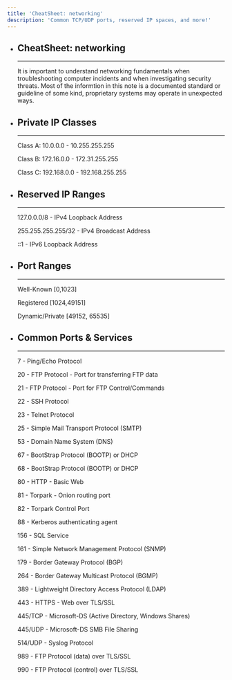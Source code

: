 ```yaml
---
title: 'CheatSheet: networking'
description: 'Common TCP/UDP ports, reserved IP spaces, and more!'
---
```

- ## CheatSheet: networking
	---
    It is important to understand networking fundamentals when troubleshooting computer incidents and when investigating security threats. Most of the informtion in this note is a documented standard or guideline of some kind, proprietary systems may operate in  unexpected ways. 

- ## Private IP Classes
	---
    
    Class A: 10.0.0.0 - 10.255.255.255
    
    Class B: 172.16.0.0 - 172.31.255.255
    
    Class C: 192.168.0.0 - 192.168.255.255
    
- ## Reserved IP Ranges
    ---
    127.0.0.0/8 - IPv4 Loopback Address

    255.255.255.255/32 - IPv4 Broadcast Address

    ::1 - IPv6 Loopback Address

- ## Port Ranges
	---
    
    Well-Known [0,1023]

    Registered [1024,49151]

    Dynamic/Private [49152, 65535]

- ## Common Ports & Services
    ---
    7 - Ping/Echo Protocol
    
    20 - FTP Protocol - Port for transferring FTP data
    
    21 - FTP Protocol - Port for FTP Control/Commands
    
    22 - SSH Protocol
    
    23 - Telnet Protocol
    
    25 - Simple Mail Transport Protocol (SMTP)
    
    53 - Domain Name System (DNS)
    
    67 - BootStrap Protocol (BOOTP) or DHCP
    
    68 - BootStrap Protocol (BOOTP) or DHCP
    
    80 - HTTP - Basic Web
    
    81 - Torpark - Onion routing port
    
    82 - Torpark Control Port
    
    88 - Kerberos authenticating agent
    
    156 - SQL Service
    
    161 - Simple Network Management Protocol (SNMP)
    
    179 - Border Gateway Protocol (BGP)
    
    264 - Border Gateway Multicast Protocol (BGMP)
    
    389 - Lightweight Directory Access Protocol (LDAP)
    
    443 - HTTPS - Web over TLS/SSL
    
    445/TCP - Microsoft-DS (Active Directory, Windows Shares)
    
    445/UDP - Microsoft-DS SMB File Sharing
    
    514/UDP - Syslog Protocol
    
    989 - FTP Protocol (data) over TLS/SSL
    
    990 - FTP Protocol (control) over TLS/SSL
